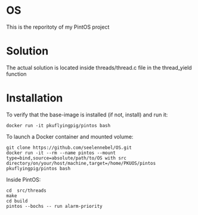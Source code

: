 # OS
This is the reporitoty of my PintOS project

# Solution
The actual solution is located inside threads/thread.c file in the thread_yield function

# Installation

To verify that the base-image is installed (if not, install) and run it:
```
docker run -it pkuflyingpig/pintos bash
```

To launch a Docker container and mounted volume:
```
git clone https://github.com/seelennebel/OS.git
docker run -it --rm --name pintos --mount type=bind,source=absolute/path/to/OS with src directory/on/your/host/machine,target=/home/PKUOS/pintos pkuflyingpig/pintos bash
```

Inside PintOS:
```
cd  src/threads
make
cd build
pintos --bochs -- run alarm-priority
```
